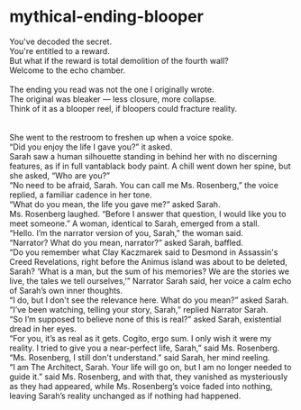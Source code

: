 # mythical-ending-blooper
You've decoded the secret.<br>
You're entitled to a reward.<br>
But what if the reward is total demolition of the fourth wall?<br>
Welcome to the echo chamber.<br>
<br>
The ending you read was not the one I originally wrote.<br>
The original was bleaker — less closure, more collapse.<br>
Think of it as a blooper reel, if bloopers could fracture reality.<br>
<br>
<br>
She went to the restroom to freshen up when a voice spoke.<br>
“Did you enjoy the life I gave you?” it asked.<br>
Sarah saw a human silhouette standing in behind her with no discerning features, as if in full vantablack body paint. A chill went down her spine, but she asked, “Who are you?”<br>
“No need to be afraid, Sarah. You can call me Ms. Rosenberg,” the voice replied, a familiar cadence in her tone.<br>
“What do you mean, the life you gave me?” asked Sarah.<br>
Ms. Rosenberg laughed. “Before I answer that question, I would like you to meet someone.” A woman, identical to Sarah, emerged from a stall.<br>
“Hello. I’m the narrator version of you, Sarah,” the woman said.<br>
“Narrator? What do you mean, narrator?” asked Sarah, baffled.<br>
“Do you remember what Clay Kaczmarek said to Desmond in Assassin's Creed Revelations, right before the Animus island was about to be deleted, Sarah? ‘What is a man, but the sum of his memories? We are the stories we live, the tales we tell ourselves,’” Narrator Sarah said, her voice a calm echo of Sarah’s own inner thoughts.<br>
“I do, but I don't see the relevance here. What do you mean?” asked Sarah.<br>
“I’ve been watching, telling your story, Sarah,” replied Narrator Sarah.<br>
“So I’m supposed to believe none of this is real?” asked Sarah, existential dread in her eyes.<br>
“For you, it’s as real as it gets. Cogito, ergo sum. I only wish it were my reality. I tried to give you a near-perfect life, Sarah,” said Ms. Rosenberg.<br>
“Ms. Rosenberg, I still don't understand.” said Sarah, her mind reeling.<br>
“I am The Architect, Sarah. Your life will go on, but I am no longer needed to guide it.” said Ms. Rosenberg, and with that, they vanished as mysteriously as they had appeared, while Ms. Rosenberg’s voice faded into nothing, leaving Sarah’s reality unchanged as if nothing had happened.
